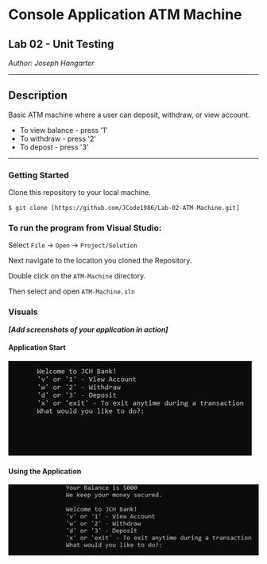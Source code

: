 # Console Application ATM Machine

## Lab 02 - Unit Testing

*Author: Joseph Hangarter*

----

## Description
Basic ATM machine where a user can deposit, withdraw, or view account.
* To view balance - press '1'
* To withdraw - press '2'
* To depost - press '3'

---

### Getting Started
Clone this repository to your local machine.

```
$ git clone [https://github.com/JCode1986/Lab-02-ATM-Machine.git]
```

### To run the program from Visual Studio:
Select ```File``` -> ```Open``` -> ```Project/Solution```

Next navigate to the location you cloned the Repository.

Double click on the ```ATM-Machine``` directory.

Then select and open ```ATM-Machine.sln```


### Visuals
***[Add screenshots of your application in action]***

#### Application Start
![Image 1](assets/start.png)
#### Using the Application
![Image 2](assets/menu.png)
